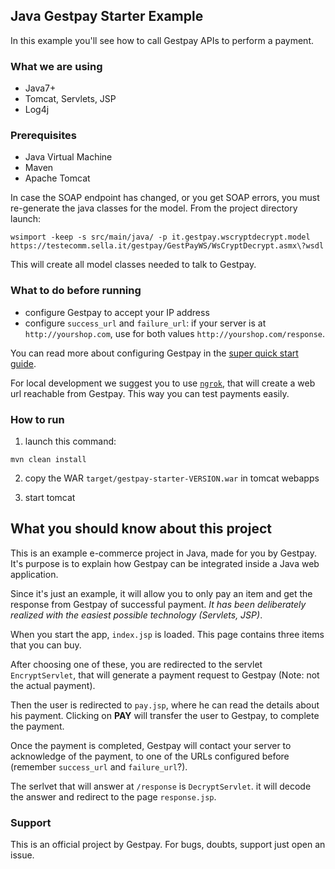 ## Java Gestpay Starter Example

In this example you'll see how to call Gestpay APIs to perform a payment.

### What we are using

- Java7+
- Tomcat, Servlets, JSP
- Log4j

### Prerequisites

- Java Virtual Machine
- Maven
- Apache Tomcat

In case the SOAP endpoint has changed, or you get SOAP errors, you must re-generate the java classes for the model. From the project directory launch:

```console
wsimport -keep -s src/main/java/ -p it.gestpay.wscryptdecrypt.model https://testecomm.sella.it/gestpay/GestPayWS/WsCryptDecrypt.asmx\?wsdl
```

This will create all model classes needed to talk to Gestpay.

### What to do before running

- configure Gestpay to accept your IP address
- configure `success_url` and `failure_url`: if your server is at `http://yourshop.com`, use
for both values `http://yourshop.com/response`.

You can read more about configuring Gestpay in the [super quick start
guide](http://docs.gestpay.it/gs/super-quick-start-guide.html).

For local development we suggest you to use [`ngrok`](https://ngrok.com), that will create a web url reachable from Gestpay. This
way you can test payments easily.

### How to run

1. launch this command:
```
mvn clean install
```

2. copy the WAR `target/gestpay-starter-VERSION.war` in tomcat webapps

3. start tomcat

## What you should know about this project

This is an example e-commerce project in Java, made for you by Gestpay. It's purpose is to explain how Gestpay can be
integrated inside a Java web application.

Since it's just an example, it will allow you to only pay an item and get the response from Gestpay of successful
payment. *It has been deliberately realized with the easiest possible technology (Servlets, JSP)*.

When you start the app, `index.jsp` is loaded. This page contains three items that you can buy.

After choosing one of these, you are redirected to the servlet `EncryptServlet`, that will generate a payment request to
 Gestpay (Note: not the actual payment).

Then the user is redirected to `pay.jsp`, where he can read the details about his payment. Clicking on **PAY** will
transfer the user to Gestpay, to complete the payment.

Once the payment is completed, Gestpay will contact your server to acknowledge of the payment, to one of the URLs
configured before (remember `success_url` and `failure_url`?).

The serlvet that will answer at `/response` is `DecryptServlet`. it will decode the answer and redirect to the page
`response.jsp`.

### Support

This is an official project by Gestpay. For bugs, doubts, support just open an issue.